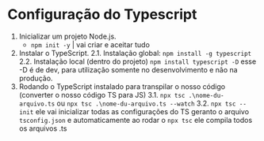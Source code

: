# Configuração do Typescript

1. Inicializar um projeto Node.js.
    - `npm init -y` | vai criar e aceitar tudo
2. Instalar o TypeScript.
  2.1. Instalação global: `npm install -g typescript`
  2.2. Instalação local (dentro do projeto) `npm install typescript -D` esse -D é de dev, para utilização somente no desenvolvimento e não na produção.
3. Rodando o TypeScript instalado para transpilar o nosso código (converter o nosso código TS para JS)
  3.1. `npx tsc .\nome-du-arquivo.ts` ou `npx tsc .\nome-du-arquivo.ts --watch` 
  3.2. `npx tsc --init` ele vai inicializar todas as configurações do TS geranto o arquivo `tsconfig.json` e automaticamente ao rodar o `npx tsc` ele compila todos os arquivos .ts


